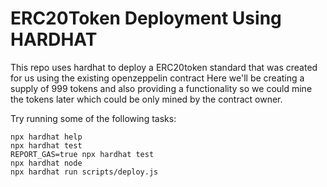 # ERC20Token Deployment Using HARDHAT

This repo uses hardhat to deploy a ERC20token standard that was created for us using the existing openzeppelin contract Here we'll be creating a supply of 999 tokens and also providing a functionality so we could mine the tokens later which could be only mined by the contract owner.

Try running some of the following tasks:

```shell
npx hardhat help
npx hardhat test
REPORT_GAS=true npx hardhat test
npx hardhat node
npx hardhat run scripts/deploy.js
```
